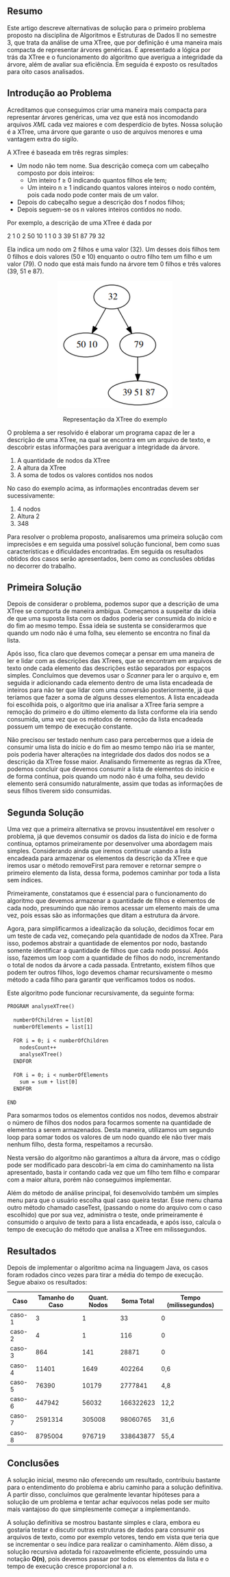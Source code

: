 ## Resumo

Este artigo descreve alternativas de solução para o primeiro problema proposto na disciplina de Algoritmos e Estruturas de Dados II no semestre 3, que trata da análise de uma XTree, que por definição é uma maneira mais compacta de representar árvores genéricas. É apresentado a lógica por trás da XTree e o funcionamento do algoritmo que averigua a integridade da árvore, além de avaliar sua eficiência. Em seguida é exposto os resultados para oito casos analisados.

## Introdução ao Problema

Acreditamos que conseguimos criar uma maneira mais compacta para representar árvores genéricas, uma vez que está nos incomodando arquivos *XML* cada vez maiores e com desperdício de bytes. Nossa solução é a XTree, uma árvore que garante o uso de arquivos menores e uma vantagem extra do sigilo.

A XTree é baseada em três regras simples:

* Um nodo não tem nome. Sua descrição começa com um cabeçalho composto por dois inteiros:
    * Um inteiro f ≥ 0 indicando quantos filhos ele tem;
    * Um inteiro n ≥ 1 indicando quantos valores inteiros o nodo contém, pois cada nodo pode conter mais de um valor.
* Depois do cabeçalho segue a descrição dos f nodos filhos;
* Depois seguem-se os n valores inteiros contidos no nodo.

Por exemplo, a descrição de uma XTree é dada por

2 1 0 2 50 10 1 1 0 3 39 51 87 79 32

Ela indica um nodo om 2 filhos e uma valor (32). Um desses dois filhos tem 0 filhos e dois valores (50 e 10) enquanto o outro filho tem um filho e um valor (79). O nodo que está mais fundo na árvore tem 0 filhos e três valores (39, 51 e 87).

<p align="center">
    <img src="assets/XTree representation example.png">
<p align="center">Representação da XTree do exemplo<p align="center">

O problema a ser resolvido é elaborar um programa capaz de ler a descrição de uma XTree, na qual se encontra em um arquivo de texto, e descobrir estas informações para averiguar a integridade da árvore.

1. A quantidade de nodos da XTree
2. A altura da XTree
3. A soma de todos os valores contidos nos nodos

No caso do exemplo acima, as informações encontradas devem ser sucessivamente:
1. 4 nodos
2. Altura 2
3. 348

Para resolver o problema proposto, analisaremos uma primeira solução com imprecisões e em seguida uma possível solução funcional, bem como suas características e dificuldades encontradas. Em seguida os resultados obtidos dos casos serão apresentados, bem como as conclusões obtidas no decorrer do trabalho.

## Primeira Solução

Depois de considerar o problema, podemos supor que a descrição de uma XTree se comporta de maneira ambígua. Começamos a suspeitar da ideia de que uma suposta lista com os dados poderia ser consumida do início e do fim ao mesmo tempo. Essa ideia se sustenta se considerarmos que quando um nodo não é uma folha, seu elemento se encontra no final da lista.

Após isso, fica claro que devemos começar a pensar em uma maneira de ler e lidar com as descrições das XTrees, que se encontram em arquivos de texto onde cada elemento das descrições estão separados por espaços simples. Concluímos que devemos usar o *Scanner* para ler o arquivo e, em seguida ir adicionando cada elemento dentro de uma lista encadeada de inteiros para não ter que lidar com uma conversão posteriormente, já que teríamos que fazer a soma de alguns desses elementos. A lista encadeada foi escolhida pois, o algoritmo que iria analisar a XTree faria sempre a remoção do primeiro e do último elemento da lista conforme ela iria sendo consumida, uma vez que os métodos de remoção da lista encadeada possuem um tempo de execução constante.

Não precisou ser testado nenhum caso para percebermos que a ideia de consumir uma lista do início e do fim ao mesmo tempo não iria se manter, pois poderia haver alterações na integridade dos dados dos nodos se a descrição da XTree fosse maior. Analisando firmemente as regras da XTree, podemos concluir que devemos consumir a lista de elementos do início e de forma contínua, pois quando um nodo não é uma folha, seu devido elemento será consumido naturalmente, assim que todas as informações de seus filhos tiverem sido consumidas.

## Segunda Solução

Uma vez que a primeira alternativa se provou insustentável em resolver o problema, já que devemos consumir os dados da lista do início e de forma contínua, optamos primeiramente por desenvolver uma abordagem mais simples. Considerando ainda que iremos continuar usando a lista encadeada para armazenar os elementos da descrição da XTree e que iremos usar o método removeFirst para remover e retornar sempre o primeiro elemento da lista, dessa forma, podemos caminhar por toda a lista sem índices.

Primeiramente, constatamos que é essencial para o funcionamento do algoritmo que devemos armazenar a quantidade de filhos e elementos de cada nodo, presumindo que não iremos acessar um elemento mais de uma vez, pois essas são as informações que ditam a estrutura da árvore.

Agora, para simplificarmos a idealização da solução, decidimos focar em um teste de cada vez, começando pela quantidade de nodos da XTree. Para isso, podemos abstrair a quantidade de elementos por nodo, bastando somente identificar a quantidade de filhos que cada nodo possuí. Após isso, fazemos um loop com a quantidade de filhos do nodo, incrementando o total de nodos da árvore a cada passada. Entretanto, existem filhos que podem ter outros filhos, logo devemos chamar recursivamente o mesmo método a cada filho para garantir que verificamos todos os nodos.

Este algoritmo pode funcionar recursivamente, da seguinte forma:

```
PROGRAM analyseXTree()

  numberOfChildren = list[0]
  numberOfElements = list[1]

  FOR i = 0; i < numberOfChildren
    nodesCount++
    analyseXTree()
  ENDFOR

  FOR i = 0; i < numberOfElements
    sum = sum + list[0]
  ENDFOR

END
```

Para somarmos todos os elementos contidos nos nodos, devemos abstrair o número de filhos dos nodos para focarmos somente na quantidade de elementos a serem armazenados. Desta maneira, utilizamos um segundo loop para somar todos os valores de um nodo quando ele não tiver mais nenhum filho, desta forma, respeitamos a recursão.

Nesta versão do algoritmo não garantimos a altura da árvore, mas o código pode ser modificado para descobri-la em cima do caminhamento na lista apresentado, basta ir contando cada vez que um filho tem filho e comparar com a maior altura, porém não conseguimos implementar.

Além do método de análise principal, foi desenvolvido também um simples menu para que o usuário escolha qual caso queira testar. Esse menu chama outro método chamado caseTest, (passando o nome do arquivo com o caso escolhido) que por sua vez, administra o teste, onde primeiramente é consumido o arquivo de texto para a lista encadeada, e após isso, calcula o tempo de execução do método que analisa a XTree em milissegundos.

## Resultados

Depois de implementar o algoritmo acima na linguagem Java, os casos foram rodados cinco vezes para tirar a média do tempo de execução. Segue abaixo os resultados:

Caso|Tamanho do Caso|Quant. Nodos|Soma Total|Tempo (milissegundos)
|---|---|---|---|---|
caso-1|3|1|33|0
caso-2|4|1|116|0
caso-3|864|141|28871|0
caso-4|11401|1649|402264|0,6
caso-5|76390|10179|2777841|4,8
caso-6|447942|56032|166322623|12,2
caso-7|2591314|305008|98060765|31,6
caso-8|8795004|976719|338643877|55,4

## Conclusões

A solução inicial, mesmo não oferecendo um resultado, contribuiu bastante para o entendimento do problema e abriu caminho para a solução definitiva. A partir disso, concluímos que geralmente levantar hipóteses para a solução de um problema e tentar achar equívocos nelas pode ser muito mais vantajoso do que simplesmente começar a implementando.

A solução definitiva se mostrou bastante simples e clara, embora eu gostaria testar e discutir outras estruturas de dados para consumir os arquivos de texto, como por exemplo vetores, tendo em vista que teria que se incrementar o seu índice para realizar o caminhamento. Além disso, a solução recursiva adotada foi razoavelmente eficiente, possuindo uma notação **O(n)**, pois devemos passar por todos os elementos da lista e o tempo de execução cresce proporcional a *n*.